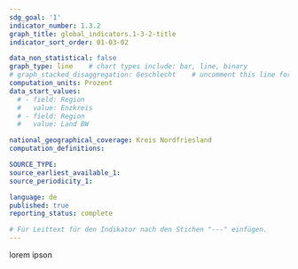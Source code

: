 ```yaml
---
sdg_goal: '1'
indicator_number: 1.3.2
graph_title: global_indicators.1-3-2-title
indicator_sort_order: 01-03-02

data_non_statistical: false
graph_type: line    # chart types include: bar, line, binary
# graph_stacked_disaggregation: Geschlecht    # uncomment this line for stacked bars. eplace "Geschlecht" with the field of aggregation.
computation_units: Prozent
data_start_values:
  # - field: Region
  #   value: Enzkreis
  # - field: Region
  #   value: Land BW

national_geographical_coverage: Kreis Nordfriesland
computation_definitions: 

SOURCE_TYPE: 
source_earliest_available_1: 
source_periodicity_1: 

language: de   
published: true
reporting_status: complete

# Für Leittext für den Indikator nach den Stichen "---" einfügen.
---
```


lorem ipson
